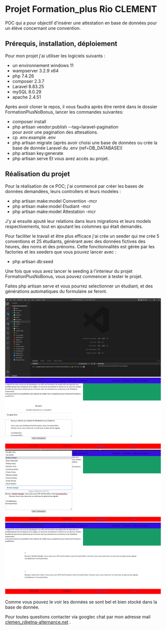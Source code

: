 # Projet Formation_plus Rio CLEMENT

POC qui a pour objectif d'insérer une attestation en base de données pour un élève concernant une convention.

## Prérequis, installation, déploiement

Pour mon projet j'ai utiliser les logiciels suivants :

- un environnement windows 11
- wampserver 3.2.9 x64
- php 7.4.26
- composer 2.3.7
- Laravel 8.83.25
- mySQL 8.0.29
- apache 2.4.51

Après avoir cloner le repos, il vous faudra après être rentré dans le dossier FormationPlusNoBonus, lancer les commandes suivantes:

- composer install
- php artisan vendor:publish --tag=laravel-pagination  
  pour avoir une pagination des attesations.
- cp .env.example .env
- php artisan migrate (après avoir choisi une base de données ou crée la base de donnée Laravel du .env (ref=DB_DATABASE))
- php artisan key:generate
- php artisan serve
  Et vous avez accés au projet.

## Réalisation du projet

Pour la réalisation de ce POC; j'ai commencé par créer les bases de données demandées, leurs controllers et leurs modeles :

- php artisan make:model Convention -mcr
- php artisan make:model Etudiant -mcr
- php artisan make:model Attestation -mcr

J'y ai ensuite ajouté leur relations dans leurs migrations et leurs models respectivements, tout en ajoutant les colomnes qui était demandés.

Pour faciliter le travail et être plus efficace j'ai crée un seeder qui me crée 5 conventions et 25 étudiants, générant avec des données fictives des heures, des noms et des prénoms.
Cette fonctionnalités est gérée par les factories et les seeders que vous pouvez lancer avec :

- php artisan db:seed

Une fois que vous avez lancer le seeding à l'interieur du projet FormationPlusNoBonus, vous pouvez commencer à tester le projet.

Faites php artisan serve et vous pourrez selectionner un étudiant, et des générations automatiques du formulaire se feront.

![plot](imgReadMe/DemoProjet1.png)
![plot](imgReadMe/DemoProjet2.png)
![plot](imgReadMe/DemoProjet3.png)
![plot](imgReadMe/DemoProjet4.png)

Comme vous pouvez le voir les données se sont bel et bien stocké dans la base de donnée.

Pour toutes questions contacter via googlec chat par mon adresse mail clemen_r@etna-alternance.net .
